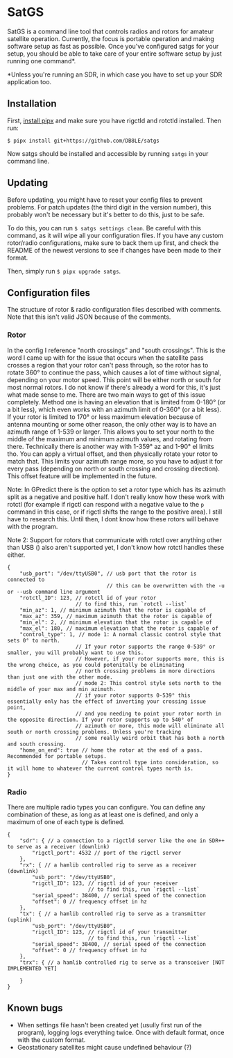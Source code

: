 # SatGS

SatGS is a command line tool that controls radios and rotors for amateur satellite operation. Currently, the focus is portable operation and making software setup as fast as possible. Once you've configured satgs for your setup, you should be able to take care of your entire software setup by just running one command*.

*Unless you're running an SDR, in which case you have to set up your SDR application too.

## Installation

First, [install pipx](https://pipx.pypa.io/latest/installation/) and make sure you have rigctld and rotctld installed. Then run:

`$ pipx install git+https://github.com/DB8LE/satgs`

Now satgs should be installed and accessible by running `satgs` in your command line.

## Updating

Before updating, you might have to reset your config files to prevent problems. For patch updates (the third digit in the version number), this probably won't be necessary but it's better to do this, just to be safe.

To do this, you can run `$ satgs settings clean`. Be careful with this command, as it will wipe all your configuration files. If you have any custom rotor/radio configurations, make sure to back them up first, and check the README of the newest versions to see if changes have been made to their format.

Then, simply run `$ pipx upgrade satgs`.

## Configuration files

The structure of rotor & radio configuration files described with comments. Note that this isn't valid JSON because of the comments.

### Rotor

In the config I reference "north crossings" and "south crossings". This is the word I came up with for the issue that occurs when the satellite pass crosses a region that your rotor can't pass through, so the rotor has to rotate 360° to continue the pass, which causes a lot of time without signal, depending on your motor speed. This point will be either north or south for most normal rotors. I do not know if there's already a word for this, it's just what made sense to me. There are two main ways to get of this issue completely. Method one is having an elevation that is limited from 0-180° (or a bit less), which even works with an azimuth limit of 0-360° (or a bit less). If your rotor is limited to 170° or less maximum elevation because of antenna mounting or some other reason, the only other way is to have an azimuth range of 1-539 or larger. This allows you to set your north to the middle of the maximum and minimum azimuth values, and rotating from there. Technically there is another way with 1-359° az and 1-90° el limits tho. You can apply a virtual offset, and then physically rotate your rotor to match that. This limits your azimuth range more, so you have to adjust it for every pass (depending on north or south crossing and crossing direction). This offset feature will be implemented in the future.

Note: In GPredict there is the option to set a rotor type which has its azimuth split as a negative and positive half. I don't really know how these work with rotctl (for example if rigctl can respond with a negative value to the `p` command in this case, or if rigctl shifts the range to the positive area). I still have to research this. Until then, I dont know how these rotors will behave with the program.

Note 2: Support for rotors that communicate with rotctl over anything other than USB () also aren't supported yet, I don't know how rotctl handles these either.

```jsonc
{
    "usb_port": "/dev/ttyUSB0", // usb port that the rotor is connected to
                                // this can be overwritten with the -u or --usb command line argument
    "rotctl_ID": 123, // rotctl id of your rotor
                      // to find this, run `rotctl --list`
    "min_az": 1, // minimum azimuth that the rotor is capable of
    "max_az": 359, // maximum azimuth that the rotor is capable of
    "min_el": 2, // minimum elevation that the rotor is capable of
    "max_el": 180, // maximum elevation that the rotor is capable of
    "control_type": 1, // mode 1: A normal classic control style that sets 0° to north. 
                      // If your rotor supports the range 0-539° or smaller, you will probably want to use this.
                      // However, if your rotor supports more, this is the wrong choice, as you could potenitally be eliminating
                      // north crossing problems in more directions than just one with the other mode.
                      // mode 2: This control style sets north to the middle of your max and min azimuth.
                      // if your rotor supports 0-539° this essentially only has the effect of inverting your crossing issue point, 
                      // and you needing to point your rotor north in the opposite direction. If your rotor supports up to 540° of 
                      // azimuth or more, this mode will eliminate all south or north crossing problems. Unless you're tracking 
                      // some really weird orbit that has both a north and south crossing.
    "home_on_end": true // home the rotor at the end of a pass. Recommended for portable setups.
                        // Takes control type into consideration, so it will home to whatever the current control types north is.
}
```

### Radio

There are multiple radio types you can configure. You can define any combination of these, as long as at least one is defined, and only a maximum of one of each type is defined.

```jsonc
{
    "sdr": { // a connection to a rigctld server like the one in SDR++ to serve as a receiver (downlink)
        "rigctl_port": 4532 // port of the rigctl server
    },
    "rx": { // a hamlib controlled rig to serve as a receiver (downlink)
        "usb_port": "/dev/ttyUSB0",
        "rigctl_ID": 123, // rigctl id of your receiver
                          // to find this, run `rigctl --list`
        "serial_speed": 38400, // serial speed of the connection
        "offset": 0 // frequency offset in hz
    },
    "tx": { // a hamlib controlled rig to serve as a transmitter (uplink)
        "usb_port": "/dev/ttyUSB0",
        "rigctl_ID": 123, // rigctl id of your transmitter
                          // to find this, run `rigctl --list`
        "serial_speed": 38400, // serial speed of the connection
        "offset": 0 // frequency offset in hz
    },
    "trx": { // a hamlib controlled rig to serve as a transceiver [NOT IMPLEMENTED YET]

    }
}
```

## Known bugs

- When settings file hasn't been created yet (usully first run of the program), logging logs everything twice. Once with default format, once with the custom format.
- Geostationary satellites might cause undefined behaviour (?)
